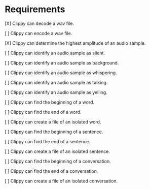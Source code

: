 # Requirements

[X] Clippy can decode a wav file.

[ ] Clippy can encode a wav file.

[X] Clippy can determine the highest amplitude of an audio sample.

[ ] Clippy can identify an audio sample as silent.

[ ] Clippy can identify an audio sample as background.

[ ] Clippy can identify an audio sample as whispering.

[ ] Clippy can identify an audio sample as talking.

[ ] Clippy can identify an audio sample as yelling.

[ ] Clippy can find the beginning of a word.

[ ] Clippy can find the end of a word.

[ ] Clippy can create a file of an isolated word.

[ ] Clippy can find the beginning of a sentence.

[ ] Clippy can find the end of a sentence.

[ ] Clippy can create a file of an isolated sentence.

[ ] Clippy can find the beginning of a conversation.

[ ] Clippy can find the end of a conversation.

[ ] Clippy can create a file of an isolated conversation.